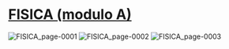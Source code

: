 # <a href="https://polinotes.altervista.org/anno1/FISICA.html"> FISICA (modulo A)</a>

![FISICA_page-0001](https://github.com/BanfiTommasoFelice/Ingegneria_Informatica/assets/108693546/0eeaf60c-820b-45d0-85d7-f2f20771084a)
![FISICA_page-0002](https://github.com/BanfiTommasoFelice/Ingegneria_Informatica/assets/108693546/3e4831f8-6c7c-4734-be9b-a40447863a55)
![FISICA_page-0003](https://github.com/BanfiTommasoFelice/Ingegneria_Informatica/assets/108693546/c728d54f-0c7a-4684-a8a5-df67b076b79a)
